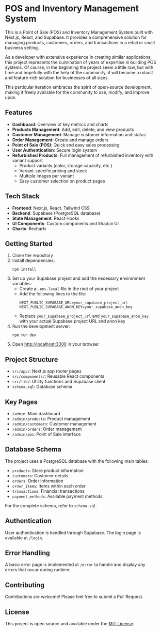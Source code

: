 # POS and Inventory Management System

This is a Point of Sale (POS) and Inventory Management System built with Next.js, React, and Supabase. It provides a comprehensive solution for managing products, customers, orders, and transactions in a retail or small business setting.

As a developer with extensive experience in creating similar applications, this project represents the culmination of years of expertise in building POS systems. Of course, in the beginning the project seem a little raw, but with time and hopefully with the help of the community, it will become a robust and feature-rich solution for businesses of all sizes.

This particular iteration embraces the spirit of open-source development, making it freely available for the community to use, modify, and improve upon.

## Features

- **Dashboard**: Overview of key metrics and charts
- **Products Management**: Add, edit, delete, and view products
- **Customer Management**: Manage customer information and status
- **Order Management**: Create and manage orders
- **Point of Sale (POS)**: Quick and easy sales processing
- **User Authentication**: Secure login system
- **Refurbished Products**: Full management of refurbished inventory with variant support
  - Product variants (color, storage capacity, etc.)
  - Variant-specific pricing and stock
  - Multiple images per variant
  - Easy customer selection on product pages

## Tech Stack

- **Frontend**: Next.js, React, Tailwind CSS
- **Backend**: Supabase (PostgreSQL database)
- **State Management**: React Hooks
- **UI Components**: Custom components and Shadcn UI
- **Charts**: Recharts

## Getting Started

1. Clone the repository
2. Install dependencies:
   ```
   npm install
   ```
3. Set up your Supabase project and add the necessary environment variables:
   - Create a `.env.local` file in the root of your project
   - Add the following lines to the file:
     ```
     NEXT_PUBLIC_SUPABASE_URL=your_supabase_project_url
     NEXT_PUBLIC_SUPABASE_ANON_KEY=your_supabase_anon_key
     ```
   - Replace `your_supabase_project_url` and `your_supabase_anon_key` with your actual Supabase project URL and anon key
4. Run the development server:
   ```
   npm run dev
   ```
5. Open [http://localhost:3000](http://localhost:3000) in your browser

## Project Structure

- `src/app/`: Next.js app router pages
- `src/components/`: Reusable React components
- `src/lib/`: Utility functions and Supabase client
- `schema.sql`: Database schema

## Key Pages

- `/admin`: Main dashboard
- `/admin/products`: Product management
- `/admin/customers`: Customer management
- `/admin/orders`: Order management
- `/admin/pos`: Point of Sale interface

## Database Schema

The project uses a PostgreSQL database with the following main tables:

- `products`: Store product information
- `customers`: Customer details
- `orders`: Order information
- `order_items`: Items within each order
- `transactions`: Financial transactions
- `payment_methods`: Available payment methods

For the complete schema, refer to `schema.sql`.

## Authentication

User authentication is handled through Supabase. The login page is available at `/login`.

## Error Handling

A basic error page is implemented at `/error` to handle and display any errors that occur during runtime.

## Contributing

Contributions are welcome! Please feel free to submit a Pull Request.

## License

This project is open source and available under the [MIT License](LICENSE).
